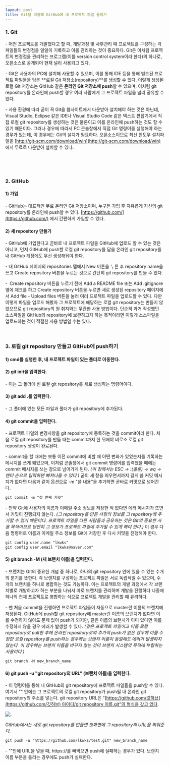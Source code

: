 ```yaml
---
layout: post
title: Git을 이용해 GitHub에 내 프로젝트 파일 올리기
---
```


### 1\. Git

\- 어떤 프로젝트를 개발했다고 할 때, 개발과정 및 사후관리 때 프로젝트를 구성하는 각 파일들의 변경점을 일일이 기록하고 이를 관리하는 것이 중요하다. Git은 이처럼 프로젝트의 변경점을 관리하는 프로그램(이를 version control system이라 한다)의 하나로, 오픈소스로 공개되어 현재 널리 사용되고 있다. 

\- Git은 사용자의 PC에 설치해 사용할 수 있으며, 이를 통해 IDE 등을 통해 빌드된 프로젝트 파일들을 담은 **로컬 Git 저장소(repository)**를 생성할 수 있다. 이렇게 생성된 로컬 Git 저장소는 GitHub 같은 **온라인 Git 저장소에 push**할 수 있으며, 이처럼 git repository를 온라인에 push할 경우 여러 사람에게 그 프로젝트 파일을 널리 공유할 수 있다. 

\- 사용 환경에 따라 굳이 꼭 Git을 웹사이트에서 다운받아 설치해야 하는 것은 아닌데, Visual Studio, Eclipse 같은 IDE나 Visual Studio Code 같은 텍스트 편집기에서 직접 로컬 git repository를 생성하는 것은 물론이고 이를 온라인에 push하는 것도 할 수 있기 때문이다. 그러나 경우에 따라서 PC 콘솔창에서 직접 Git 명령어를 실행해야 하는 경우가 있는데, 이 경우에는 Git의 설치가 필요하다. 오픈소스이므로 최신 윈도우 설치파일을 [http://git-scm.com/download/win](http://git-scm.com/download/win) 에서 무료로 다운받아 설치할 수 있다. 

<br><br><br>

### 2\. GitHub

#### 1) 가입

\- GitHub는 대표적인 무료 온라인 Git 저장소이며, 누구든 가입 후 자유롭게 자신의 git repository를 온라인에 push할 수 있다. [https://github.com/](https://github.com/) 에서 간편하게 가입할 수 있다. 

#### 2) 새 repository 만들기

\- GitHub에 가입한다고 곧바로 내 프로젝트 파일을 GitHub에 업로드 할 수 있는 것은 아니고, 먼저 GitHub에 push할 로컬 git repository를 담을 온라인 git repository를 내 GitHub 계정에도 우선 생성해둬야 한다.

\- 내 GitHub 페이지의 repositories 탭에서 New 버튼을 누른 후 repository name을 쓰고 Create repository 버튼을 누르는 것으로 간단히 git repository를 만들 수 있다.

\-  Create repository 버튼을 누르기 전에 Add a README file 또는 Add .gitignore 옆에 체크를 하고 Create repository 버튼을 누르면 새로 생성된 repository 페이지에서 Add file - Upload files 버튼을 눌러 여러 프로젝트 파일을 업로드할 수 있다. 다만 이렇게 파일을 업로드 해봤자 그 프로젝트에 해당하는 로컬 git repository는 만들지 않았으므로 git repository의 원 취지와는 무관한 사용 방법이다. 단순히 과거 작성했던 소스파일을 GitHub의 repository에 보관하고자 하는 목적이라면 이렇게 소스파일을 업로드하는 것이 적절한 사용 방법일 수는 있다.
<br><br><br>

### 3\. 로컬 git repository 만들고 GitHub에 push하기

#### 1) cmd를 실행한 후, 내 프로젝트 파일이 있는 폴더로 이동한다.

#### 2) git init을 입력한다.

\- 이는 그 폴더에 빈 로컬 git repository를 새로 생성하는 명령어이다.

#### 3) git add .를 입력한다.

\- 그 폴더에 있는 모든 파일과 폴더가 git repository에 추가된다.

#### 4) git commit을 입력한다.

\- 프로젝트 파일의 변경사항을 git repository에 등록하는 것을 commit이라 한다. 처음 로컬 git repository를 만들 때는 commit까지 한 뒤에야 비로소 로컬 git repository 생성이 완료된다.

\- commit을 할 때에는 보통 이전 commit에 비할 때 어떤 변화가 있었는지를 기록하는 메시지를 쓰게 돼있으며, 이처럼 콘솔창에서 git commit 명령어를 입력했을 때에는 commit 메시지를 쓰는 창으로 넘어가게 된다. _(이 창에서는 ESC -> :(콜론) -> wq -> 엔터 순으로 입력하면 빠져나올 수 있다.)_ 굳이 새 창을 띄우면서까지 길게 쓸 커밋 메시지가 없다면 다음과 같이 옵션으로 -m "쓸 내용"을 추가하면 곧바로 커밋으로 넘어간다.

```HTML
git commit -m "첫 번째 커밋"
```

\- 만약 Git에 사용자의 이름과 이메일 주소 정보를 저장한 적 없다면 에러 메시지가 뜨면서 커밋이 진행되지 않는다. _(그 repository를 만든 사람의 정보를 그 repository에 추가할 수 없기 때문이다. 프로젝트 파일을 다른 사람들과 공유하는 것은 Git의 중요한 사용 목적이므로 당연히 그 정보가 프로젝트 파일에 추가될 수 있게 해야 한다.)_ 이 경우 다음 명령어로 이름과 이메일 주소 정보를 Git에 저장한 후 다시 커밋을 진행해야 한다. 

```HTML
git config user.name "lkwks"
git config user.email "lkwks@naver.com"
```

#### 5) git branch -M (새 브랜치 이름)을 입력한다.

\- 브랜치는 Git의 중요한 개념 중 하나로, 하나의 git repository 안에 있을 수 있는 수개의 분기를 뜻한다. 각 브랜치를 구성하는 프로젝트 파일은 서로 독립적일 수 있으며, 수개의 브랜치를 하나로 병합하는 것도 가능하다. 이는 프로젝트의 개발 과정에서 각 브랜치별로 개발하고자 하는 부분을 나눠서 따로 브랜치를 관리하며 개발을 진행하다 나중에 하나의 전체 프로젝트로 병합하는 식으로 프로젝트 개발을 관리할 때 유리하다.

\- 맨 처음 commit을 진행하면 프로젝트 파일들이 자동으로 master란 이름의 브랜치에 저장된다. GitHub에 push할 git repository에 master란 이름의 브랜치가 없다면 이를 수정하지 않아도 문제 없이 push가 되지만, 같은 이름의 브랜치가 이미 있다면 이를 수정하지 않을 경우 에러가 발생할 수 있다. _(같은 프로젝트 파일이고 이를 로컬 repository로 pull한 후에 온라인 repository로의 추가적 push가 없은 경우에 이를 수정한 로컬 repository를 push하는 경우에는 브랜치 이름이 동일해도 에러가 발생하지 않는다. 이 경우에는 브랜치 이름을 바꾸지 않는 것이 브랜치 시스템의 목적에 부합하는 사용이다.)_ 

```HTML
git branch -M new_branch_name
```

#### 6) git push -u "git repository의 URL" (브랜치 이름)을 입력한다.

\- 이 명령어를 통해 내 GitHub의 git repository에 프로젝트 파일들을 push할 수 있다. 여기서 "" 안에는 그 프로젝트의 로컬 git repository가 push될 내 온라인 git repository의 주소를 넣는다. git repository URL은 "[https://github.com/깃허브](https://github.com/깃허브) 아이디/git repository 이름.git"의 형식을 갖고 있다.

![.](https://user-images.githubusercontent.com/69514453/135396809-614d71fe-ba3d-4651-8eac-38e4a8ba767d.png)

_GitHub에서는 새로 git repository를 만들면 첫화면에 그 repository의 URL을 띄워준다._


```HTML
git push -u "https://github.com/lkwks/test.git" new_branch_name
```

\- ""안에 URL을 넣을 때, https://를 빼먹으면 push에 실패하는 경우가 있다. 브랜치 이름 부분을 틀리는 경우에도 push가 실패한다.
